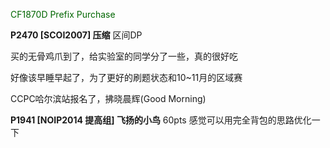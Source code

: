 <font color="#006600">CF1870D Prefix Purchase</font><br /> 

**P2470 [SCOI2007] 压缩**  区间DP

买的无骨鸡爪到了，给实验室的同学分了一些，真的很好吃

好像该早睡早起了，为了更好的刷题状态和10~11月的区域赛

CCPC哈尔滨站报名了，拂晓晨辉(Good Morning)

**P1941 [NOIP2014 提高组] 飞扬的小鸟** 60pts 感觉可以用完全背包的思路优化一下
